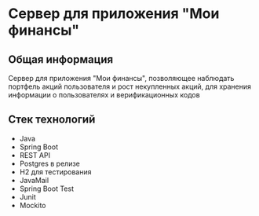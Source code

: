 # Сервер для приложения "Мои финансы"

## Общая информация
Сервер для приложения "Мои финансы", позволяющее наблюдать портфель акций пользователя и рост некупленных акций, для хранения информации о пользователях и верификационных кодов

## Стек технологий
- Java
- Spring Boot
- REST API
- Postgres в релизе
- H2 для тестирования
- JavaMail
- Spring Boot Test
- Junit
- Mockito
